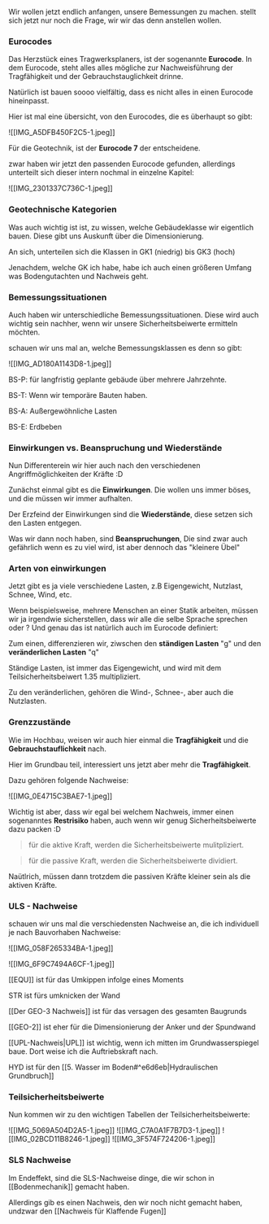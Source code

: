 Wir wollen jetzt endlich anfangen, unsere Bemessungen zu machen. stellt sich jetzt nur noch die Frage, wir wir das denn anstellen wollen.

### Eurocodes
Das Herzstück eines Tragwerksplaners, ist der sogenannte **Eurocode**. In dem Eurocode, steht alles alles mögliche zur Nachweisführung der Tragfähigkeit und der Gebrauchstauglichkeit drinne.

Natürlich ist bauen soooo vielfältig, dass es nicht alles in einen Eurocode hineinpasst.

Hier ist mal eine übersicht, von den Eurocodes, die es überhaupt so gibt:

![[IMG_A5DFB450F2C5-1.jpeg]]

Für die Geotechnik, ist der **Eurocode 7** der entscheidene.

zwar haben wir jetzt den passenden Eurocode gefunden, allerdings unterteilt sich dieser intern nochmal in einzelne Kapitel:

![[IMG_2301337C736C-1.jpeg]]

### Geotechnische Kategorien
Was auch wichtig ist ist, zu wissen, welche Gebäudeklasse wir eigentlich bauen. Diese gibt uns Auskunft über die Dimensionierung.

An sich, unterteilen sich die Klassen in GK1 (niedrig) bis GK3 (hoch)

Jenachdem, welche GK ich habe, habe ich auch einen größeren Umfang was Bodengutachten und Nachweis geht.

### Bemessungssituationen

Auch haben wir unterschiedliche Bemessungssituationen. Diese wird auch wichtig sein nachher, wenn wir unsere Sicherheitsbeiwerte ermitteln möchten.

schauen wir uns mal an, welche Bemessungsklassen es denn so gibt:

![[IMG_AD180A1143D8-1.jpeg]]

BS-P: für langfristig geplante gebäude über mehrere Jahrzehnte.

BS-T: Wenn wir temporäre Bauten haben.

BS-A: Außergewöhnliche Lasten

BS-E: Erdbeben

### Einwirkungen vs. Beanspruchung und Wiederstände

Nun Differenterein wir hier auch nach den verschiedenen Angriffmöglichkeiten der Kräfte :D

Zunächst einmal gibt es die **Einwirkungen**. Die wollen uns immer böses, und die müssen wir immer aufhalten.

Der Erzfeind der Einwirkungen sind die **Wiederstände**, diese setzen sich den Lasten entgegen.

Was wir dann noch haben, sind **Beanspruchungen**, Die sind zwar auch gefährlich wenn es zu viel wird, ist aber dennoch das "kleinere Übel"


### Arten von einwirkungen
Jetzt gibt es ja viele verschiedene Lasten, z.B Eigengewicht, Nutzlast, Schnee, Wind, etc.

Wenn beispielsweise, mehrere Menschen an einer Statik arbeiten, müssen wir ja irgendwie sicherstellen, dass wir alle die selbe Sprache sprechen oder ? Und genau das ist natürlich auch im Eurocode definiert:

Zum einen, differenzieren wir, ziwschen den **ständigen Lasten** "g" und den **veränderlichen Lasten** "q"

Ständige Lasten, ist immer das Eigengewicht, und wird mit dem Teilsicherheitsbeiwert 1.35 multipliziert.

Zu den veränderlichen, gehören die Wind-, Schnee-, aber auch die Nutzlasten.

### Grenzzustände
Wie im Hochbau, weisen wir auch hier einmal die **Tragfähigkeit** und die **Gebrauchstauflichkeit** nach.

Hier im Grundbau teil, interessiert uns jetzt aber mehr die **Tragfähigkeit**.

Dazu gehören folgende Nachweise:

![[IMG_0E4715C3BAE7-1.jpeg]]

Wichtig ist aber, dass wir egal bei welchem Nachweis, immer einen sogenanntes **Restrisiko** haben, auch wenn wir genug Sicherheitsbeiwerte dazu packen :D

>für die aktive Kraft, werden die Sicherheitsbeiwerte mulitpliziert.

>für die passive Kraft, werden die Sicherheitsbeiwerte dividiert.

Naütlrich, müssen dann trotzdem die passiven Kräfte kleiner sein als die aktiven Kräfte.

### ULS - Nachweise
schauen wir uns mal die verschiedensten Nachweise an, die ich individuell je nach Bauvorhaben Nachweise:

![[IMG_058F265334BA-1.jpeg]]

![[IMG_6F9C7494A6CF-1.jpeg]]

[[EQU]] ist für das Umkippen infolge eines Moments

STR ist fürs umknicken der Wand

[[Der GEO-3 Nachweis]] ist für das versagen des gesamten Baugrunds

[[GEO-2]] ist eher für die Dimensionierung der Anker und der Spundwand

[[UPL-Nachweis|UPL]] ist wichtig, wenn ich mitten im Grundwasserspiegel baue. Dort weise ich die Auftriebskraft nach.

HYD ist für den [[5. Wasser im Boden#^e6d6eb|Hydraulischen Grundbruch]]

### Teilsicherheitsbeiwerte
Nun kommen wir zu den wichtigen Tabellen der Teilsicherheitsbeiwerte:

![[IMG_5069A504D2A5-1.jpeg]]
![[IMG_C7A0A1F7B7D3-1.jpeg]]
![[IMG_02BCD11B8246-1.jpeg]]
![[IMG_3F574F724206-1.jpeg]]

### SLS Nachweise
Im Endeffekt, sind die SLS-Nachweise dinge, die wir schon in [[Bodenmechanik]] gemacht haben.

Allerdings gib es einen Nachweis, den wir noch nicht gemacht haben, undzwar den
[[Nachweis für Klaffende Fugen]]




